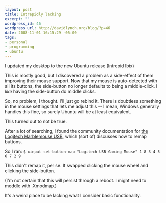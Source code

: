 ```yaml
--- 
layout: post
title: Intrepidly lacking
excerpt: ""
wordpress_id: 46
wordpress_url: http://davidlynch.org/blog/?p=46
date: 2008-11-01 16:15:29 -05:00
tags: 
- personal
- programming
- ubuntu
---
```

I updated my desktop to the new Ubuntu release (Intrepid Ibix)

This is mostly good, but I discovered a problem as a side-effect of them improving their mouse support. Now that my mouse is auto-detected with all its buttons, the side-button no longer defaults to being a middle-click. I *like* having the side-button do middle clicks.

So, no problem, I thought. I'll just go rebind it. There is doubtless something in the mouse settings that lets me adjust this -- I mean, Windows generally handles this fine, so surely Ubuntu will be at least equivalent.

This turned out to not be true.

After a lot of searching, I found the community documentation for [the Logitech Marblemouse USB](https://help.ubuntu.com/community/Logitech_Marblemouse_USB), which (sort of) discusses how to remap buttons.

So I ran:
`$ xinput set-button-map "Logitech USB Gaming Mouse" 1 8 3 4 5 6 7 2 9`

This didn't remap it, per se. It swapped clicking the mouse wheel and clicking the side-button.

(I'm not certain that this will persist through a reboot. I might need to meddle with .Xmodmap.)

It's a weird place to be lacking what I consider basic functionality.
